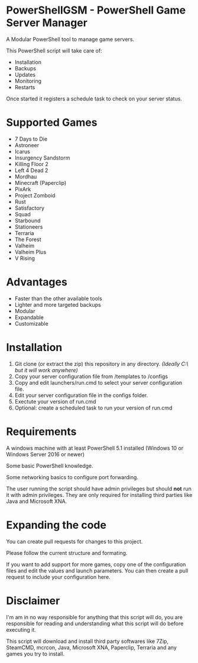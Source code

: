 # PowerShellGSM - PowerShell Game Server Manager
A Modular PowerShell tool to manage game servers.

This PowerShell script will take care of:
- Installation
- Backups
- Updates
- Monitoring
- Restarts

Once started it registers a schedule task to check on your server status.

# Supported Games

- 7 Days to Die
- Astroneer
- Icarus
- Insurgency Sandstorm
- Killing Floor 2
- Left 4 Dead 2
- Mordhau
- Minecraft (Paperclip)
- PixArk
- Project Zomboid
- Rust
- Satisfactory
- Squad
- Starbound
- Stationeers
- Terraria
- The Forest
- Valheim
- Valheim Plus
- V Rising

# Advantages

- Faster than the other available tools
- Lighter and more targeted backups
- Modular
- Expandable
- Customizable

# Installation

1. Git clone (or extract the zip) this repository in any directory. *(Ideally C:\ but it will work anywhere)*
2. Copy your server configuration file from /templates to /configs
3. Copy and edit launchers/run.cmd to select your server configuration file.
4. Edit your server configuration file in the configs folder.
5. Exectute your version of run.cmd
6. Optional: create a scheduled task to run your version of run.cmd

# Requirements

A windows machine with at least PowerShell 5.1 installed (Windows 10 or Windows Server 2016 or newer)

Some basic PowerShell knowledge.

Some networking basics to configure port forwarding.

The user running the script should have admin privileges but should **not** run it with admin privileges.
They are only required for installing third parties like Java and Microsoft XNA.

# Expanding the code

You can create pull requests for changes to this project.

Please follow the current structure and formating.

If you want to add support for more games, copy one of the configuration files and edit the values and launch parameters.
You can then create a pull request to include your configuration here.

# Disclaimer

I'm am in no way responsible for anything that this script will do, you are responsible for reading and understanding what this script will do before executing it.

This script will download and install third party softwares like 7Zip, SteamCMD, mcrcon, Java, Microsoft XNA, Paperclip, Terraria and any games you try to install.
